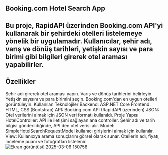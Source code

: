 Booking.com Hotel Search App
---
Bu proje, RapidAPI üzerinden Booking.com API'yi kullanarak bir şehirdeki otelleri listelemeye yönelik bir uygulamadır. Kullanıcılar, şehir adı, varış ve dönüş tarihleri, yetişkin sayısı ve para birimi gibi bilgileri girerek otel araması yapabilirler.
--
Özellikler
-
Şehir adı girerek otel araması yapın.
Varış ve dönüş tarihlerini belirleyin.
Yetişkin sayısını ve para birimini seçin.
Booking.com'dan en uygun otelleri görüntüleyin.
Kullanılan Teknolojiler
Backend: ASP.NET Core
Frontend: HTML, CSS (Bootstrap)
API: Booking.com API (RapidAPI üzerinden)
JSON: Otel verilerini almak için JSON veri formatı kullanıldı.
Proje Yapısı
HotelController: API ile iletişimi sağlayan ana controller. Şehir adı ve tarih bilgisi gönderildiğinde, API'den otel verisi alır.
Model: SimpleHotelSearchRequestModel kullanıcı girişlerini almak için kullanılır.
View: Kullanıcıya arama sonuçlarını görsel olarak sunar. Otellerin adı, fiyatı, inceleme puanı ve fotoğrafları listelenir.
![Ekran görüntüsü 2025-03-06 150758](https://github.com/user-attachments/assets/60978a11-01ec-4d28-aa57-15a0c543a19e)
